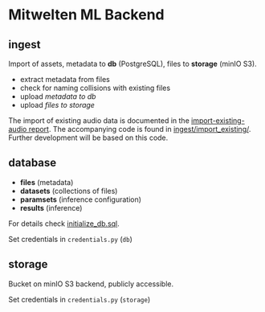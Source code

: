 # Mitwelten ML Backend

## ingest

Import of assets, metadata to __db__ (PostgreSQL), files to __storage__ (minIO S3).

- extract metadata from files
- check for naming collisions with existing files
- upload _metadata to db_
- upload _files to storage_

The import of existing audio data is documented in the [import-existing-audio report](./ingest/report_import-existing-audio.md).
The accompanying code is found in [ingest/import_existing/](./ingest/import_existing/). Further development will be based on this code.

## database

- __files__ (metadata)
- __datasets__ (collections of files)
- __paramsets__ (inference configuration)
- __results__ (inference)

For details check [initialize_db.sql](./database/initialize_db.sql).

Set credentials in `credentials.py` (`db`)

## storage

Bucket on minIO S3 backend, publicly accessible.

Set credentials in `credentials.py` (`storage`)
